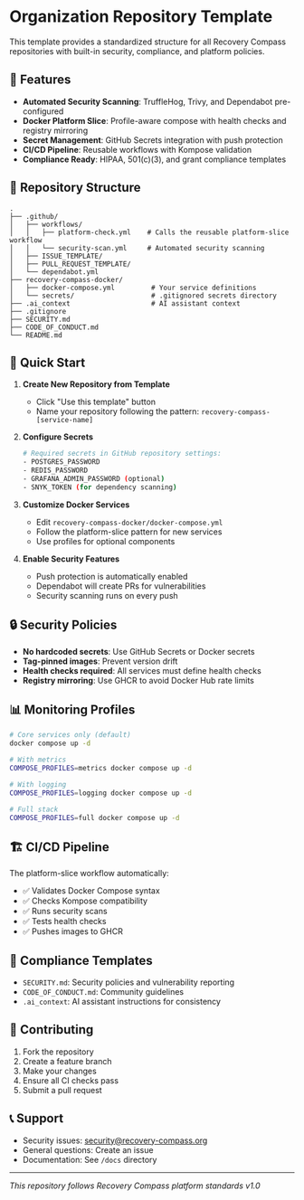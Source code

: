 # Organization Repository Template

This template provides a standardized structure for all Recovery Compass repositories with built-in security, compliance, and platform policies.

## 🚀 Features

- **Automated Security Scanning**: TruffleHog, Trivy, and Dependabot pre-configured
- **Docker Platform Slice**: Profile-aware compose with health checks and registry mirroring
- **Secret Management**: GitHub Secrets integration with push protection
- **CI/CD Pipeline**: Reusable workflows with Kompose validation
- **Compliance Ready**: HIPAA, 501(c)(3), and grant compliance templates

## 📁 Repository Structure

```
.
├── .github/
│   ├── workflows/
│   │   ├── platform-check.yml    # Calls the reusable platform-slice workflow
│   │   └── security-scan.yml     # Automated security scanning
│   ├── ISSUE_TEMPLATE/
│   ├── PULL_REQUEST_TEMPLATE/
│   └── dependabot.yml
├── recovery-compass-docker/
│   ├── docker-compose.yml         # Your service definitions
│   └── secrets/                   # .gitignored secrets directory
├── .ai_context                    # AI assistant context
├── .gitignore
├── SECURITY.md
├── CODE_OF_CONDUCT.md
└── README.md
```

## 🎯 Quick Start

1. **Create New Repository from Template**
   - Click "Use this template" button
   - Name your repository following the pattern: `recovery-compass-[service-name]`

2. **Configure Secrets**
   ```bash
   # Required secrets in GitHub repository settings:
   - POSTGRES_PASSWORD
   - REDIS_PASSWORD
   - GRAFANA_ADMIN_PASSWORD (optional)
   - SNYK_TOKEN (for dependency scanning)
   ```

3. **Customize Docker Services**
   - Edit `recovery-compass-docker/docker-compose.yml`
   - Follow the platform-slice pattern for new services
   - Use profiles for optional components

4. **Enable Security Features**
   - Push protection is automatically enabled
   - Dependabot will create PRs for vulnerabilities
   - Security scanning runs on every push

## 🔒 Security Policies

- **No hardcoded secrets**: Use GitHub Secrets or Docker secrets
- **Tag-pinned images**: Prevent version drift
- **Health checks required**: All services must define health checks
- **Registry mirroring**: Use GHCR to avoid Docker Hub rate limits

## 📊 Monitoring Profiles

```bash
# Core services only (default)
docker compose up -d

# With metrics
COMPOSE_PROFILES=metrics docker compose up -d

# With logging
COMPOSE_PROFILES=logging docker compose up -d

# Full stack
COMPOSE_PROFILES=full docker compose up -d
```

## 🏗️ CI/CD Pipeline

The platform-slice workflow automatically:
- ✅ Validates Docker Compose syntax
- ✅ Checks Kompose compatibility
- ✅ Runs security scans
- ✅ Tests health checks
- ✅ Pushes images to GHCR

## 📝 Compliance Templates

- `SECURITY.md`: Security policies and vulnerability reporting
- `CODE_OF_CONDUCT.md`: Community guidelines
- `.ai_context`: AI assistant instructions for consistency

## 🤝 Contributing

1. Fork the repository
2. Create a feature branch
3. Make your changes
4. Ensure all CI checks pass
5. Submit a pull request

## 📞 Support

- Security issues: security@recovery-compass.org
- General questions: Create an issue
- Documentation: See `/docs` directory

---

*This repository follows Recovery Compass platform standards v1.0*
